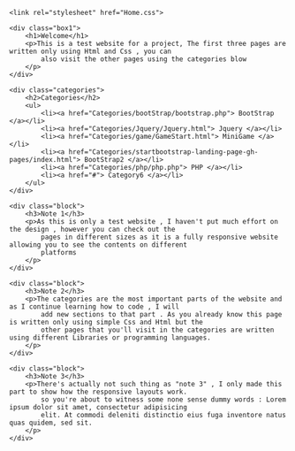 <!DOCTYPE html>
<html lang="en">
<head>
    <meta charset="UTF-8">
    <title>Test</title>

    <link rel="stylesheet" href="Home.css">

</head>
<body>

<div class="container">

    <div class="box1">
        <h1>Welcome</h1>
        <p>This is a test website for a project, The first three pages are written only using Html and Css , you can
            also visit the other pages using the categories blow
        </p>
    </div>

    <div class="categories">
        <h2>Categories</h2>
        <ul>
            <li><a href="Categories/bootStrap/bootstrap.php"> BootStrap </a></li>
            <li><a href="Categories/Jquery/Jquery.html"> Jquery </a></li>
            <li><a href="Categories/game/GameStart.html"> MiniGame </a></li>
            <li><a href="Categories/startbootstrap-landing-page-gh-pages/index.html"> BootStrap2 </a></li>
            <li><a href="Categories/php/php.php"> PHP </a></li>
            <li><a href="#"> Category6 </a></li>
        </ul>
    </div>

    <div class="block">
        <h3>Note 1</h3>
        <p>As this is only a test website , I haven't put much effort on the design , however you can check out the
            pages in different sizes as it is a fully responsive website allowing you to see the contents on different
            platforms
        </p>
    </div>

    <div class="block">
        <h3>Note 2</h3>
        <p>The categories are the most important parts of the website and as I continue learning how to code , I will
            add new sections to that part . As you already know this page is written only using simple Css and Html but the
            other pages that you'll visit in the categories are written using different Libraries or programming languages.
        </p>
    </div>

    <div class="block">
        <h3>Note 3</h3>
        <p>There's actually not such thing as "note 3" , I only made this part to show how the responsive layouts work.
            so you're about to witness some none sense dummy words : Lorem ipsum dolor sit amet, consectetur adipisicing
            elit. At commodi deleniti distinctio eius fuga inventore natus quas quidem, sed sit.
        </p>
    </div>
</div>

</body>
</html>
